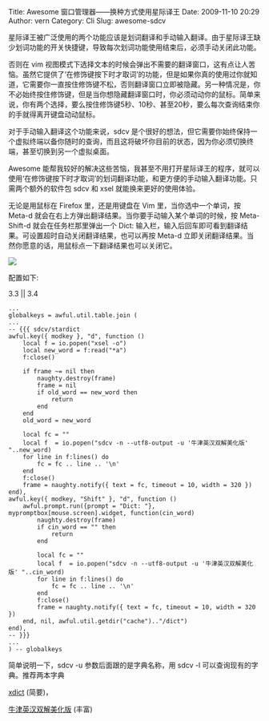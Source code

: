 Title: Awesome 窗口管理器——换种方式使用星际译王
Date: 2009-11-10 20:29
Author: vern
Category: Cli
Slug: awesome-sdcv

星际译王被广泛使用的两个功能应该是划词翻译和手动输入翻译。由于星际译王缺少划词功能的开关快捷键，导致每次划词功能使用结束后，必须手动关闭此功能。

否则在 vim
视图模式下选择文本的时候会弹出不需要的翻译窗口，这有点让人苦恼。虽然它提供了‘在修饰键按下时才取词’的功能，但是如果你真的使用过你就知道，它需要你一直按住修饰键不松，否则翻译窗口立即被隐藏。另一种情况是，你不必始终按住修饰键，但是当你想隐藏翻译窗口时，你必须动动你的鼠标。简单来说，你有两个选择，要么按住修饰键5秒、10秒、甚至20秒，要么每次查询结束你的手就得离开键盘动动鼠标。

对于手动输入翻译这个功能来说，sdcv
是个很好的想法，但它需要你始终保持一个虚拟终端以备你随时的查询，而且这将破坏你目前的状态，因为你必须切换终端，甚至切换到另一个虚拟桌面。

Awesome
能帮我较好的解决这些苦恼，我甚至不用打开星际译王的程序，就可以使用‘在修饰键按下时才取词’的划词翻译功能，和更方便的手动输入翻译功能。只需两个额外的软件包
sdcv 和 xsel 就能换来更好的使用体验。

无论是用鼠标在 Firefox 里，还是用键盘在 Vim 里，当你选中一个单词，按
Meta-d 就会在右上方弹出翻译结果。当你要手动输入某个单词的时候，按
Meta-Shift-d 就会在任务栏那里弹出一个 Dict:
输入栏，输入后回车即可看到翻译结果。可设置超时自动关闭翻译结果，也可以再按
Meta-d
立即关闭翻译结果。当然你愿意的话，用鼠标点一下翻译结果也可以关闭它。

[![](http://i.linuxtoy.org/images/2009/11/2009-11-10-201741_1680x1050_scrot-400x250.png)](http://i.linuxtoy.org/images/2009/11/2009-11-10-201741_1680x1050_scrot.png)

配置如下:

3.3 || 3.4

    ...
    globalkeys = awful.util.table.join (
    ...
    -- {{{ sdcv/stardict
    awful.key({ modkey }, "d", function ()
        local f = io.popen("xsel -o")
        local new_word = f:read("*a")
        f:close()

        if frame ~= nil then
            naughty.destroy(frame)
            frame = nil
            if old_word == new_word then
                return
            end
        end
        old_word = new_word

        local fc = ""
        local f  = io.popen("sdcv -n --utf8-output -u '牛津英汉双解美化版' "..new_word)
        for line in f:lines() do
            fc = fc .. line .. '\n'
        end
        f:close()
        frame = naughty.notify({ text = fc, timeout = 10, width = 320 })
    end),
    awful.key({ modkey, "Shift" }, "d", function ()
        awful.prompt.run({prompt = "Dict: "}, mypromptbox[mouse.screen].widget, function(cin_word)
            naughty.destroy(frame)
            if cin_word == "" then
                return
            end

            local fc = ""
            local f  = io.popen("sdcv -n --utf8-output -u '牛津英汉双解美化版' "..cin_word)
            for line in f:lines() do
                fc = fc .. line .. '\n'
            end
            f:close()
            frame = naughty.notify({ text = fc, timeout = 10, width = 320 })
        end, nil, awful.util.getdir("cache").."/dict")
    end),
    -- }}}
    ...
    ) -- globalkeys

简单说明一下，sdcv -u 参数后面跟的是字典名称，用 sdcv -l
可以查询现有的字典。推荐两本字典  

[xdict](http://prdownloads.sourceforge.net/stardict/stardict-xdict-ec-gb-2.4.2.tar.bz2?download)
(简要)，  

[牛津英汉双解美化版](http://prdownloads.sourceforge.net/stardict/stardict-oxford-gb-formated-2.4.2.tar.bz2?download)
(丰富)
